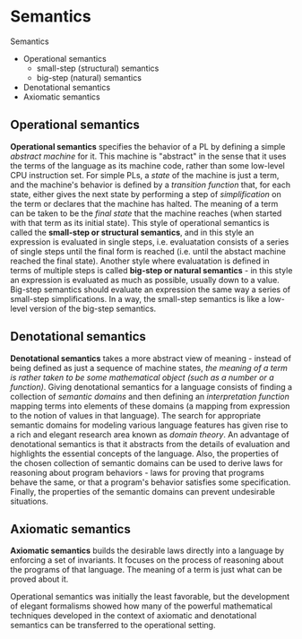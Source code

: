 # Semantics

Semantics
- Operational semantics
  - small-step (structural) semantics
  - big-step (natural) semantics
- Denotational semantics
- Axiomatic semantics



## Operational semantics

**Operational semantics** specifies the behavior of a PL by defining a simple *abstract machine* for it. This machine is "abstract" in the sense that it uses the terms of the language as its machine code, rather than some low-level CPU instruction set. For simple PLs, a *state* of the machine is just a term, and the machine's behavior is defined by a *transition function* that, for each state, either gives the next state by performing a step of *simplification* on the term or declares that the machine has halted. The meaning of a term can be taken to be the *final state* that the machine reaches (when started with that term as its initial state). This style of operational semantics is called the **small-step or structural semantics**, and in this style an expression is evaluated in single steps, i.e. evaluatation consists of a series of single steps until the final form is reached (i.e. until the abstact machine reached the final state). Another style where evaluatation is defined in terms of multiple steps is called **big-step or natural semantics** - in this style an expression is evaluated as much as possible, usually down to a value. Big-step semantics should evaluate an expression the same way a series of small-step simplifications. In a way, the small-step semantics is like a low-level version of the big-step semantics.

## Denotational semantics

**Denotational semantics** takes a more abstract view of meaning - instead of being defined as just a sequence of machine states, *the meaning of a term is rather taken to be some mathematical object (such as a number or a function)*. Giving denotational semantics for a language consists of finding a collection of *semantic domains* and then defining an *interpretation function* mapping terms into elements of these domains (a mapping from expression to the notion of values in that language). The search for appropriate semantic domains for modeling various language features has given rise to a rich and elegant research area known as *domain theory*. An advantage of denotational semantics is that it abstracts from the details of evaluation and highlights the essential concepts of the language. Also, the properties of the chosen collection of semantic domains can be used to derive laws for reasoning about program behaviors - laws for proving that programs behave the same, or that a program's behavior satisfies some specification. Finally, the properties of the semantic domains can prevent undesirable situations.

## Axiomatic semantics

**Axiomatic semantics** builds the desirable laws directly into a language by enforcing a set of invariants. It focuses on the process of reasoning about the programs of that language. The meaning of a term is just what can be proved about it.


Operational semantics was initially the least favorable, but the development of elegant formalisms showed how many of the powerful mathematical techniques developed in the context of axiomatic and denotational semantics can be transferred to the operational setting.
